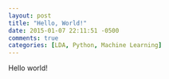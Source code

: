 ```yaml
---
layout: post
title: "Hello, World!"
date: 2015-01-07 22:11:51 -0500
comments: true
categories: [LDA, Python, Machine Learning]
---
```

Hello world!
